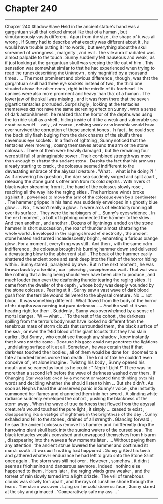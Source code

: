 
# Chapter 240


---

Chapter 240 Shadow Slave
Held in the ancient statue's hand was a gargantuan skull that looked almost like that of a human , but simultaneously vastly different .
Apart from the size , the shape of it was all wrong . If Sunny had to describe what exactly was different about it , he would have trouble putting it into words , but everything about the skull screamed of wrongness , malignity , and evil .
The vile aura it radiated was almost palpable to the touch . Sunny suddenly felt nauseous and weak , as if just looking at the gargantuan skull was seeping the life out of him .
This sensation was somewhat similar to that he had experienced when trying to read the runes describing the Unknown , only magnified by a thousand times .
… The most prominent and obvious difference , though , was that the gargantuan skull had three eye sockets instead of two , the third one situated above the other ones , right in the middle of its forehead . Its canines were also more prominent and heavy than that of a human .
The lower jaw of the skull was missing , and it was from there that the seven gigantic tentacles protruded . Surprisingly , looking at the tentacles themselves did not have the same sickening effect on Sunny .
With a sense of dark astonishment , he realized that the horror of the depths was using the terrible skull as a shell , hiding inside of it like a weak and vulnerable sea creature would … only , of course , nothing weak or vulnerable would have ever survived the corruption of these ancient bones . In fact , he could see the black oily flash bulging from the dark chasms of the skull's three cavernous eye sockets .
In a flash of lightning , Sunny noticed that the tentacles were moving , coiling themselves around the arm of the stone colossus . Three of them were heavily damaged , but the remaining four were still full of unimaginable power .
Their combined strength was more than enough to shatter the ancient stone .
Despite the fact that his arm was already starting to crack , the colossus seemed indifferent to the devastating embrace of the abyssal creature .
'What … what is he doing ?! '
As if answering his question , the dark sea suddenly surged and split apart , releasing the stone giant's other arm from its cold depths . With rivers of black water streaming from it , the hand of the colossus slowly rose , reaching all the way into the raging skies .
The hurricane winds broke against it , powerless to move the arm of the colossus even by a centimeter .
The hammer gripped in his hand was suddenly enveloped in a ghostly blue glow .
… No , it wasn't really a glow . In were arcs of electricity running all over its surface . They were the harbingers of …
Sunny's eyes widened .
In the next moment , a bolt of lightning connected the hammer to the skies . And then another , and another . Dozens of lightnings landed on the stone hammer in short succession , the roar of thunder almost shattering the whole world .
Enveloped in the raging shroud of electricity , the ancient stone heated and turned incandescently bright , emanating a furious orange glow .
For a moment , everything was still .
And then , with the same calm indifference , the colossus brought his burning hammer down and delivered a devastating blow to the abhorrent skull . The beak of the hammer easily shattered the ancient bone and sank deep into the flesh of the horror hiding within .
Sunny stared , paralyzed by awe .
But in the next moment , he was thrown back by a terrible , ear - piercing , cacophonous wail . That wail was like nothing that a living being should ever have been able to produce , and much louder than even the deafening thunder tearing the raging skies . It came from the dweller of the depth , whose body was deeply wounded by the stone colossus .
Peering at it , Sunny saw a vast wave of dark blood gush from the terrible wound delivered to the abyssal creature . No … not blood . It was something different .
What flowed from the body of the horror of the depths was nothing but pure darkness .
… And the wall of it was heading right for them .
Suddenly , Sunny was overwhelmed by a sense of mortal danger .
'W — what … '
To the rest of the cohort , the darkness spilling from the terror's body must have looked no different from the tenebrous mass of storm clouds that surrounded them , the black surface of the sea , or even the fetid blood of the giant locusts that they had slain earlier .
But Sunny , who could see through any shadow , knew instantly that it was not the same . Because his gaze could not penetrate the lightless , undulating surface of it at all .
Somehow , he was certain that if that darkness touched their bodies , all of them would be done for , doomed to a fate a hundred times worse than death .
The kind of fate he couldn't even conceive of , let alone imagine .
Twisting his body , Sunny opened his mouth and screamed as loud as he could :
" Neph ! Light !"
There was no more than a second left before the wave of darkness washed over them . If Changing Star was late even by a moment or wasted time thinking over his words and deciding whether she should listen to him …
But she didn't .
As soon as Nephis heard the unreserved panic in Sunny's voice , she instantly summoned her flames and channeled them into her sword .
A blinding white radiance suddenly enveloped the cohort , pushing the blackness of the storm away . When the wave of true darkness that flowed from the abyssal creature's wound touched the pure light , it simply … ceased to exist , disappearing like a vestige of nightmare in the brightness of the day .
Sunny exhaled and fell to the stones , drained of all strength .
Glancing forward , he saw the ancient colossus remove his hammer and indifferently drop the harrowing giant skull back into the surging waters of the cursed sea . The black tentacles weakly convulsed and unwrapped themselves from his arm , disappearing into the waves a few moments later .
… Without paying them any attention , the ancient statue lowered the hammer and continued its march south .
It was as if nothing had happened .
Sunny gritted his teeth and gathered whatever endurance he had left to grab onto the Stone Saint once again .
The storm was still not over .
However , somehow , it didn't seem as frightening and dangerous anymore .
Indeed , nothing else happened to them . Hours later , the raging winds grew weaker , and the torrent of rain slowly turned into a light drizzle .
The veil of tenebrous clouds was slowly torn apart , and the rays of sunshine shone through the tears .
The storm was over .
Lying on the cold stone surface , Sunny stared at the sky and grimaced .
'Comparatively safe my ass ... '

---

